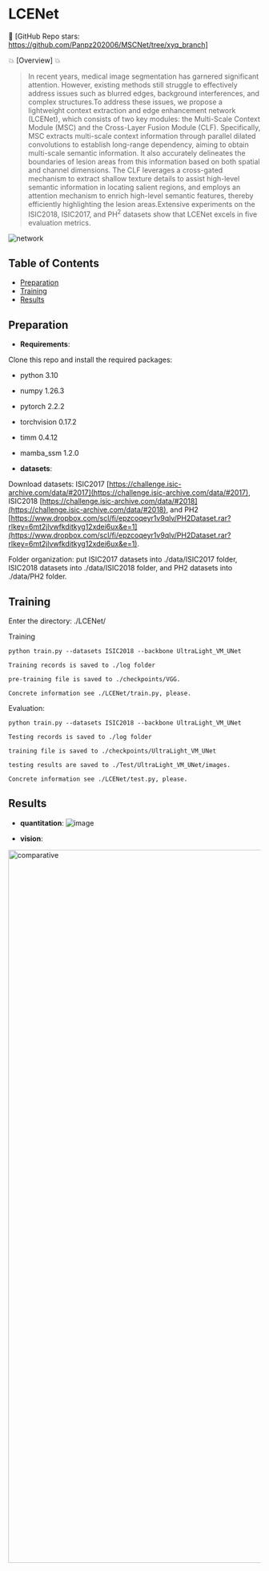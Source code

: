 # LCENet

👋 [GitHub Repo stars: https://github.com/Panpz202006/MSCNet/tree/xyq_branch]

💥 [Overview] 💥

> In recent years, medical image segmentation has garnered significant attention. However, existing methods still struggle to effectively address issues such as blurred edges, background interferences, and complex structures.To address these issues, we propose a lightweight context extraction and edge enhancement network (LCENet), which consists of two key modules: the Multi-Scale Context Module (MSC) and the Cross-Layer Fusion Module (CLF). Specifically, MSC extracts multi-scale context information through parallel dilated convolutions to establish long-range dependency, aiming to obtain multi-scale semantic information. It also accurately delineates the boundaries of lesion areas from this information based on both spatial and channel dimensions. The CLF leverages a cross-gated mechanism to extract shallow texture details to assist high-level semantic information in locating salient regions, and employs an attention mechanism to enrich high-level semantic features, thereby efficiently highlighting the lesion areas.Extensive experiments on the ISIC2018, ISIC2017, and PH$^{2}$ datasets show that LCENet excels in five evaluation metrics.

![network](https://github.com/user-attachments/assets/deeb9bdd-903c-410b-9e6b-84cbc549c848)



## Table of Contents

- [Preparation](#Preparation)
- [Training](#Training)
- [Results](#Results)


## Preparation

- **Requirements**: 

Clone this repo and install the required packages:

- python 3.10
- numpy 1.26.3
- pytorch 2.2.2
- torchvision 0.17.2
- timm 0.4.12
- mamba_ssm 1.2.0

- **datasets**: 

Download datasets: ISIC2017 [https://challenge.isic-archive.com/data/#2017](https://challenge.isic-archive.com/data/#2017), ISIC2018 [https://challenge.isic-archive.com/data/#2018](https://challenge.isic-archive.com/data/#2018), and PH2 [https://www.dropbox.com/scl/fi/epzcoqeyr1v9qlv/PH2Dataset.rar?rlkey=6mt2jlvwfkditkyg12xdei6ux&e=1](https://www.dropbox.com/scl/fi/epzcoqeyr1v9qlv/PH2Dataset.rar?rlkey=6mt2jlvwfkditkyg12xdei6ux&e=1).

Folder organization: put ISIC2017 datasets into ./data/ISIC2017 folder, ISIC2018 datasets into ./data/ISIC2018 folder, and PH2 datasets into ./data/PH2 folder.
  
## Training

Enter the directory: ./LCENet/ 

Training

```
python train.py --datasets ISIC2018 --backbone UltraLight_VM_UNet

Training records is saved to ./log folder

pre-training file is saved to ./checkpoints/VGG.

Concrete information see ./LCENet/train.py, please. 
```

Evaluation:

```
python train.py --datasets ISIC2018 --backbone UltraLight_VM_UNet

Testing records is saved to ./log folder

training file is saved to ./checkpoints/UltraLight_VM_UNet

testing results are saved to ./Test/UltraLight_VM_UNet/images.

Concrete information see ./LCENet/test.py, please. 
```
  
## Results

- **quantitation**:
![image](https://github.com/user-attachments/assets/db408a6a-8ecf-4f7c-8a42-2f3f2f41ba29)


- **vision**:
<img width="1422" alt="comparative" src="https://github.com/user-attachments/assets/6ddae633-2daa-45f2-b661-76bbb280bf17">
